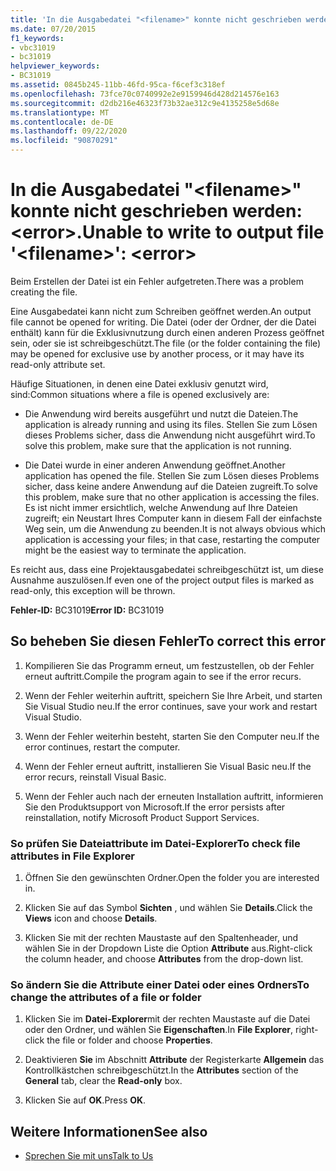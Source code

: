 ```yaml
---
title: 'In die Ausgabedatei "<filename>" konnte nicht geschrieben werden: <error>.'
ms.date: 07/20/2015
f1_keywords:
- vbc31019
- bc31019
helpviewer_keywords:
- BC31019
ms.assetid: 0845b245-11bb-46fd-95ca-f6cef3c318ef
ms.openlocfilehash: 73fce70c0740992e2e9159946d428d214576e163
ms.sourcegitcommit: d2db216e46323f73b32ae312c9e4135258e5d68e
ms.translationtype: MT
ms.contentlocale: de-DE
ms.lasthandoff: 09/22/2020
ms.locfileid: "90870291"
---
```

# <a name="unable-to-write-to-output-file-filename-error"></a><span data-ttu-id="698a7-102">In die Ausgabedatei "\<filename>" konnte nicht geschrieben werden: \<error>.</span><span class="sxs-lookup"><span data-stu-id="698a7-102">Unable to write to output file '\<filename>': \<error></span></span>

<span data-ttu-id="698a7-103">Beim Erstellen der Datei ist ein Fehler aufgetreten.</span><span class="sxs-lookup"><span data-stu-id="698a7-103">There was a problem creating the file.</span></span>  
  
 <span data-ttu-id="698a7-104">Eine Ausgabedatei kann nicht zum Schreiben geöffnet werden.</span><span class="sxs-lookup"><span data-stu-id="698a7-104">An output file cannot be opened for writing.</span></span> <span data-ttu-id="698a7-105">Die Datei (oder der Ordner, der die Datei enthält) kann für die Exklusivnutzung durch einen anderen Prozess geöffnet sein, oder sie ist schreibgeschützt.</span><span class="sxs-lookup"><span data-stu-id="698a7-105">The file (or the folder containing the file) may be opened for exclusive use by another process, or it may have its read-only attribute set.</span></span>  
  
 <span data-ttu-id="698a7-106">Häufige Situationen, in denen eine Datei exklusiv genutzt wird, sind:</span><span class="sxs-lookup"><span data-stu-id="698a7-106">Common situations where a file is opened exclusively are:</span></span>  
  
- <span data-ttu-id="698a7-107">Die Anwendung wird bereits ausgeführt und nutzt die Dateien.</span><span class="sxs-lookup"><span data-stu-id="698a7-107">The application is already running and using its files.</span></span> <span data-ttu-id="698a7-108">Stellen Sie zum Lösen dieses Problems sicher, dass die Anwendung nicht ausgeführt wird.</span><span class="sxs-lookup"><span data-stu-id="698a7-108">To solve this problem, make sure that the application is not running.</span></span>  
  
- <span data-ttu-id="698a7-109">Die Datei wurde in einer anderen Anwendung geöffnet.</span><span class="sxs-lookup"><span data-stu-id="698a7-109">Another application has opened the file.</span></span> <span data-ttu-id="698a7-110">Stellen Sie zum Lösen dieses Problems sicher, dass keine andere Anwendung auf die Dateien zugreift.</span><span class="sxs-lookup"><span data-stu-id="698a7-110">To solve this problem, make sure that no other application is accessing the files.</span></span> <span data-ttu-id="698a7-111">Es ist nicht immer ersichtlich, welche Anwendung auf Ihre Dateien zugreift; ein Neustart Ihres Computer kann in diesem Fall der einfachste Weg sein, um die Anwendung zu beenden.</span><span class="sxs-lookup"><span data-stu-id="698a7-111">It is not always obvious which application is accessing your files; in that case, restarting the computer might be the easiest way to terminate the application.</span></span>  
  
 <span data-ttu-id="698a7-112">Es reicht aus, dass eine Projektausgabedatei schreibgeschützt ist, um diese Ausnahme auszulösen.</span><span class="sxs-lookup"><span data-stu-id="698a7-112">If even one of the project output files is marked as read-only, this exception will be thrown.</span></span>  
  
 <span data-ttu-id="698a7-113">**Fehler-ID:** BC31019</span><span class="sxs-lookup"><span data-stu-id="698a7-113">**Error ID:** BC31019</span></span>  
  
## <a name="to-correct-this-error"></a><span data-ttu-id="698a7-114">So beheben Sie diesen Fehler</span><span class="sxs-lookup"><span data-stu-id="698a7-114">To correct this error</span></span>  
  
1. <span data-ttu-id="698a7-115">Kompilieren Sie das Programm erneut, um festzustellen, ob der Fehler erneut auftritt.</span><span class="sxs-lookup"><span data-stu-id="698a7-115">Compile the program again to see if the error recurs.</span></span>  
  
2. <span data-ttu-id="698a7-116">Wenn der Fehler weiterhin auftritt, speichern Sie Ihre Arbeit, und starten Sie Visual Studio neu.</span><span class="sxs-lookup"><span data-stu-id="698a7-116">If the error continues, save your work and restart Visual Studio.</span></span>  
  
3. <span data-ttu-id="698a7-117">Wenn der Fehler weiterhin besteht, starten Sie den Computer neu.</span><span class="sxs-lookup"><span data-stu-id="698a7-117">If the error continues, restart the computer.</span></span>  
  
4. <span data-ttu-id="698a7-118">Wenn der Fehler erneut auftritt, installieren Sie Visual Basic neu.</span><span class="sxs-lookup"><span data-stu-id="698a7-118">If the error recurs, reinstall Visual Basic.</span></span>  
  
5. <span data-ttu-id="698a7-119">Wenn der Fehler auch nach der erneuten Installation auftritt, informieren Sie den Produktsupport von Microsoft.</span><span class="sxs-lookup"><span data-stu-id="698a7-119">If the error persists after reinstallation, notify Microsoft Product Support Services.</span></span>  
  
### <a name="to-check-file-attributes-in-file-explorer"></a><span data-ttu-id="698a7-120">So prüfen Sie Dateiattribute im Datei-Explorer</span><span class="sxs-lookup"><span data-stu-id="698a7-120">To check file attributes in File Explorer</span></span>  
  
1. <span data-ttu-id="698a7-121">Öffnen Sie den gewünschten Ordner.</span><span class="sxs-lookup"><span data-stu-id="698a7-121">Open the folder you are interested in.</span></span>  
  
2. <span data-ttu-id="698a7-122">Klicken Sie auf das Symbol **Sichten** , und wählen Sie **Details**.</span><span class="sxs-lookup"><span data-stu-id="698a7-122">Click the **Views** icon and choose **Details**.</span></span>  
  
3. <span data-ttu-id="698a7-123">Klicken Sie mit der rechten Maustaste auf den Spaltenheader, und wählen Sie in der Dropdown Liste die Option **Attribute** aus.</span><span class="sxs-lookup"><span data-stu-id="698a7-123">Right-click the column header, and choose **Attributes** from the drop-down list.</span></span>  
  
### <a name="to-change-the-attributes-of-a-file-or-folder"></a><span data-ttu-id="698a7-124">So ändern Sie die Attribute einer Datei oder eines Ordners</span><span class="sxs-lookup"><span data-stu-id="698a7-124">To change the attributes of a file or folder</span></span>  
  
1. <span data-ttu-id="698a7-125">Klicken Sie im **Datei-Explorer**mit der rechten Maustaste auf die Datei oder den Ordner, und wählen Sie **Eigenschaften**.</span><span class="sxs-lookup"><span data-stu-id="698a7-125">In **File Explorer**, right-click the file or folder and choose **Properties**.</span></span>  
  
2. <span data-ttu-id="698a7-126">Deaktivieren **Sie** im Abschnitt **Attribute** der Registerkarte **Allgemein** das Kontrollkästchen schreibgeschützt.</span><span class="sxs-lookup"><span data-stu-id="698a7-126">In the **Attributes** section of the **General** tab, clear the **Read-only** box.</span></span>  
  
3. <span data-ttu-id="698a7-127">Klicken Sie auf **OK**.</span><span class="sxs-lookup"><span data-stu-id="698a7-127">Press **OK**.</span></span>  
  
## <a name="see-also"></a><span data-ttu-id="698a7-128">Weitere Informationen</span><span class="sxs-lookup"><span data-stu-id="698a7-128">See also</span></span>

- [<span data-ttu-id="698a7-129">Sprechen Sie mit uns</span><span class="sxs-lookup"><span data-stu-id="698a7-129">Talk to Us</span></span>](/visualstudio/ide/feedback-options)
